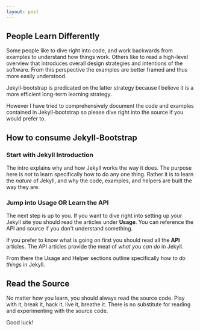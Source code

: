 ```yaml
---
layout: post
---
```


## People Learn Differently

Some people like to dive right into code, and work backwards from examples to understand how things work.
Others like to read a high-level overview that introduces overall design strategies and intentions of the software. 
From this perspective the examples are better framed and thus more easily understood.

Jekyll-bootstrap is predicated on the latter strategy because I believe it is a more efficient long-term learning strategy. 

However I have tried to comprehensively document the code and examples contained in Jekyll-bootstrap so 
please dive right into the source if you would prefer to.

## How to consume Jekyll-Bootstrap

### Start with Jekyll Introduction

The intro explains why and how Jekyll works the way it does.
The purpose here is _not_ to learn specifically how to do any one thing. Rather it is to
learn the _nature_ of Jekyll, and why the code, examples, and helpers are built the way they are.

### Jump into Usage OR Learn the API

The next step is up to you. If you want to dive right into setting up your Jekyll site
you should read the articles under **Usage**. You can reference the API and source if you don't understand something.

If you prefer to know what is going on first you should read all the **API** articles.
The API articles provide the meat of _what you can do_ in Jekyll. 

From there the Usage and Helper sections outline specifically _how to do things_ in Jekyll.


## Read the Source

No matter how you learn, you should always read the source code. Play with it, break it, hack it, 
live it, breathe it. There is no substitute for reading and experimenting with the source code.

Good luck!
